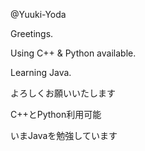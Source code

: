 @Yuuki-Yoda

Greetings.

Using C++ & Python available.

Learning Java.

よろしくお願いいたします

C++とPython利用可能

いまJavaを勉強しています
